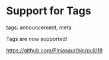 # Support for Tags
tags: announcement, meta

Tags are now supported!

<https://github.com/Pinjasaur/bic/pull/18>
